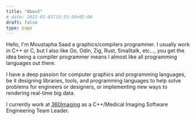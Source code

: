 ```yaml
---
title: "About"
# date: 2022-01-01T15:55:50+02:00
draft: false
type: page
---
```


Hello, I'm Moustapha Saad a graphics/compilers programmer. I usually work in C++ or C, but I also like Go, Odin, Zig, Rust, Smalltalk, etc..., you get the idea being a compiler programmer means I almost like all programming languages out there.

I have a deep passion for computer graphics and programming languages, be it designing libraries, tools, and programming languages to help solve problems for engineers or designers, or implementing new ways to rendering real-time big data.

I currently work at [360Imaging](https://360imaging.com/) as a C++/Medical Imaging Software Engineering Team Leader.
